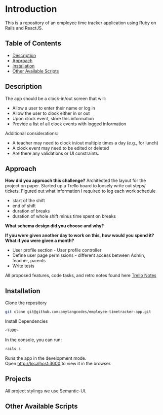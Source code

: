 # Introduction

This is a repository of an employee time tracker application using Ruby on Rails and ReactJS.

## Table of Contents

- [Description](#description)
- [Approach](#approach)
- [Installation](#installation)
- [Other Available Scripts](#other-available-scripts)

## Description

The app should be a clock-in/out screen that will:

- Allow a user to enter their name or log in
- Allow the user to clock either in or out
- Upon clock event, store this information
- Provide a list of all clock events with logged information

Additional considerations:

- A teacher may need to clock in/out multiple times a day (e.g., for lunch)
- A clock event may need to be edited or deleted
- Are there any validations or UI constraints.

## Approach

**How did you approach this challenge?**
Architected the layout for the project on paper.
Started up a Trello board to loosely write out steps/ tickets.
Figured out what information I required to log each work schedule

- start of the shift
- end of shift
- duration of breaks
- duration of whole shift minus time spent on breaks

**What schema design did you choose and why?**

**If you were given another day to work on this, how would you spend it? What if you were given a month?**

- User profile section - User profile controller
- Define user page permissions - different access between Admin, teacher, parents
- Write tests

All proposed features, code tasks, and retro notes found here [Trello Notes](https://trello.com/c/5s8QGfAP)

## Installation

Clone the repository

```bash
git clone git@github.com:amytangcodes/employee-timetracker-app.git
```

Install Dependencies

```bash
<TODO>
```

In the console, you can run:

```bash
rails s
```

Runs the app in the development mode.<br />
Open [http://localhost:3000](http://localhost:3000) to view it in the browser.

## Projects

All project stylings we use Semantic-UI.

<TODO>

## Other Available Scripts
